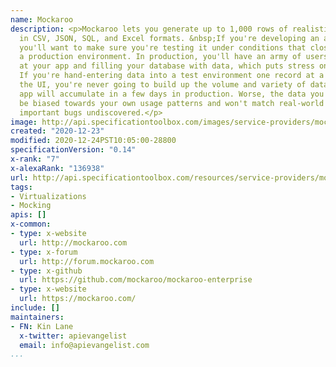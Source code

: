 ```yaml
---
name: Mockaroo
description: <p>Mockaroo lets you generate up to 1,000 rows of realistic test data
  in CSV, JSON, SQL, and Excel formats. &nbsp;If you're developing an application,
  you'll want to make sure you're testing it under conditions that closely simulate
  a production environment. In production, you'll have an army of users banging away
  at your app and filling your database with data, which puts stress on your code.
  If you're hand-entering data into a test environment one record at a time using
  the UI, you're never going to build up the volume and variety of data that your
  app will accumulate in a few days in production. Worse, the data you enter will
  be biased towards your own usage patterns and won't match real-world usage, leaving
  important bugs undiscovered.</p>
image: http://api.specificationtoolbox.com/images/service-providers/mockaroo.jpg
created: "2020-12-23"
modified: 2020-12-24PST10:05:00-28800
specificationVersion: "0.14"
x-rank: "7"
x-alexaRank: "136938"
url: http://api.specificationtoolbox.com/resources/service-providers/mockaroo/
tags:
- Virtualizations
- Mocking
apis: []
x-common:
- type: x-website
  url: http://mockaroo.com
- type: x-forum
  url: http://forum.mockaroo.com
- type: x-github
  url: https://github.com/mockaroo/mockaroo-enterprise
- type: x-website
  url: https://mockaroo.com/
include: []
maintainers:
- FN: Kin Lane
  x-twitter: apievangelist
  email: info@apievangelist.com
...
```

